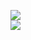 [![](https://img.shields.io/badge/Made%20With-Github%20Spray-lightgrey.svg?style=for-the-badge&logo=github)](https://github.com/Annihil/github-spray#5212)  
[![](https://i.imgur.com/2DrTn0Z.gif)](https://github.com/Annihil/github-spray)